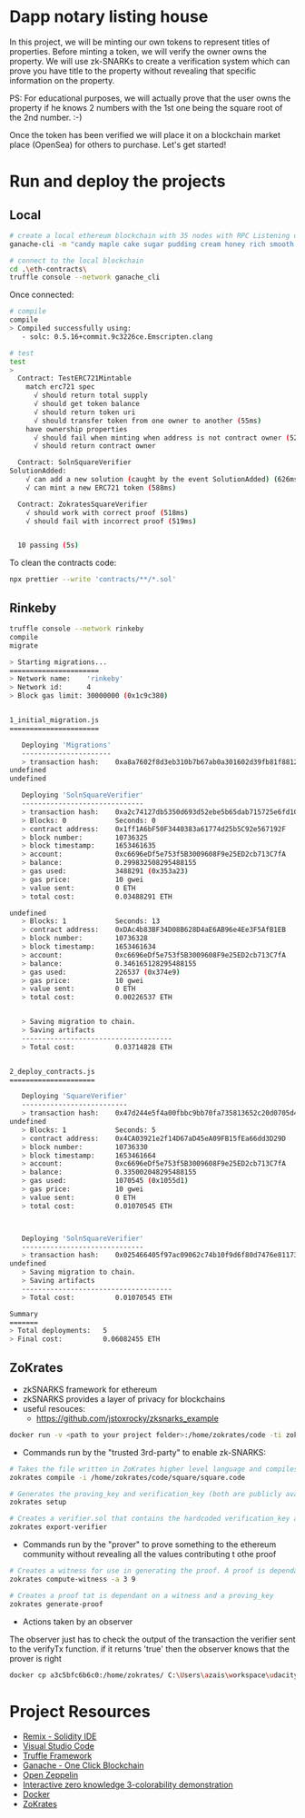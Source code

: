 # Dapp notary listing house

In this project, we will be minting our own tokens to represent titles of properties. Before minting a token, we will verify the owner owns the property. We will use zk-SNARKs to create a verification system which can prove you have title to the property without revealing that specific information on the property.

PS: For educational purposes, we will actually prove that the user owns the property if he knows 2 numbers with the 1st one being the square root of the 2nd number. :-)

Once the token has been verified we will place it on a blockchain market place (OpenSea) for others to purchase. Let's get started!

# Run and deploy the projects

## Local

```bash
# create a local ethereum blockchain with 35 nodes with RPC Listening on 127.0.0.1:8545
ganache-cli -m "candy maple cake sugar pudding cream honey rich smooth crumble sweet treat" -a 35

# connect to the local blockchain
cd .\eth-contracts\
truffle console --network ganache_cli
```

Once connected:

```bash
# compile
compile
> Compiled successfully using:
   - solc: 0.5.16+commit.9c3226ce.Emscripten.clang

# test
test
>
  Contract: TestERC721Mintable
    match erc721 spec
      √ should return total supply
      √ should get token balance
      √ should return token uri
      √ should transfer token from one owner to another (55ms)
    have ownership properties
      √ should fail when minting when address is not contract owner (52ms)
      √ should return contract owner

  Contract: SolnSquareVerifier
SolutionAdded:
    √ can add a new solution (caught by the event SolutionAdded) (626ms)
    √ can mint a new ERC721 token (588ms)

  Contract: ZokratesSquareVerifier
    √ should work with correct proof (518ms)
    √ should fail with incorrect proof (519ms)


  10 passing (5s)
```

To clean the contracts code:

```bash
npx prettier --write 'contracts/**/*.sol'
```

## Rinkeby

```bash
truffle console --network rinkeby
compile
migrate
```

```bash
> Starting migrations...
======================
> Network name:    'rinkeby'
> Network id:      4
> Block gas limit: 30000000 (0x1c9c380)


1_initial_migration.js
======================

   Deploying 'Migrations'
   ----------------------
   > transaction hash:    0xa8a7602f8d3eb310b7b67ab0a301602d39fb81f8812a3537894d047e08813cd8
undefined
undefined

   Deploying 'SolnSquareVerifier'
   ------------------------------
   > transaction hash:    0xa2c74127db5350d693d52ebe5b65dab715725e6fd10698a95922864063408202
   > Blocks: 0            Seconds: 0
   > contract address:    0x1ff1A6bF50F3440383a61774d25b5C92e567192F
   > block number:        10736325
   > block timestamp:     1653461635
   > account:             0xc6696eDf5e753f5B3009608F9e25ED2cb713C7fA
   > balance:             0.299832508295488155
   > gas used:            3488291 (0x353a23)
   > gas price:           10 gwei
   > value sent:          0 ETH
   > total cost:          0.03488291 ETH

undefined
   > Blocks: 1            Seconds: 13
   > contract address:    0xDAc4b83BF34D08B628D4aE6AB96e4Ee3F5AfB1EB
   > block number:        10736328
   > block timestamp:     1653461634
   > account:             0xc6696eDf5e753f5B3009608F9e25ED2cb713C7fA
   > balance:             0.346165128295488155
   > gas used:            226537 (0x374e9)
   > gas price:           10 gwei
   > value sent:          0 ETH
   > total cost:          0.00226537 ETH


   > Saving migration to chain.
   > Saving artifacts
   -------------------------------------
   > Total cost:          0.03714828 ETH


2_deploy_contracts.js
=====================

   Deploying 'SquareVerifier'
   --------------------------
   > transaction hash:    0x47d244e5f4a00fbbc9bb70fa735813652c20d0705d4f647ffb2abfbcc2319e43
undefined
   > Blocks: 1            Seconds: 5
   > contract address:    0x4CA03921e2f14D67aD45eA09FB15fEa66dd3D29D
   > block number:        10736330
   > block timestamp:     1653461664
   > account:             0xc6696eDf5e753f5B3009608F9e25ED2cb713C7fA
   > balance:             0.335002048295488155
   > gas used:            1070545 (0x1055d1)
   > gas price:           10 gwei
   > value sent:          0 ETH
   > total cost:          0.01070545 ETH



   Deploying 'SolnSquareVerifier'
   ------------------------------
   > transaction hash:    0x025466405f97ac09062c74b10f9d6f80d7476e811737cd706ea1f37915530a64
undefined
   > Saving migration to chain.
   > Saving artifacts
   -------------------------------------
   > Total cost:          0.01070545 ETH

Summary
=======
> Total deployments:   5
> Final cost:          0.06082455 ETH
```

## ZoKrates

- zkSNARKS framework for ethereum
- zkSNARKS provides a layer of privacy for blockchains
- useful resouces:
  - https://github.com/jstoxrocky/zksnarks_example

```bash
docker run -v <path to your project folder>:/home/zokrates/code -ti zokrates/zokrates /bin/bash
```

- Commands run by the "trusted 3rd-party" to enable zk-SNARKS:

```bash
# Takes the file written in ZoKrates higher level language and compiles it into an arithmetic circuit
zokrates compile -i /home/zokrates/code/square/square.code

# Generates the proving_key and verification_key (both are publicly available) from the arithmetic circuit and the "toxic-waste" (because if users know it, they can generate fake proofs) parameter lambda
zokrates setup

# Creates a verifier.sol that contains the hardcoded verification_key and the public function verifyTx i.e the znark verifier
zokrates export-verifier
```

- Commands run by the "prover" to prove something to the ethereum community without revealing all the values contributing t othe proof

```bash
# Creates a witness for use in generating the proof. A proof is dependant on specific values of public and private arguments
zokrates compute-witness -a 3 9

# Creates a proof tat is dependant on a witness and a proving_key
zokrates generate-proof
```

- Actions taken by an observer

The observer just has to check the output of the transaction the verifier sent to the verifyTx function. if it returns 'true' then the observer knows that the prover is right

```bash
docker cp a3c5bfc6b6c0:/home/zokrates/ C:\Users\azais\workspace\udacity\dapp-house-listing-service\
```

# Project Resources

- [Remix - Solidity IDE](https://remix.ethereum.org/)
- [Visual Studio Code](https://code.visualstudio.com/)
- [Truffle Framework](https://truffleframework.com/)
- [Ganache - One Click Blockchain](https://truffleframework.com/ganache)
- [Open Zeppelin ](https://openzeppelin.org/)
- [Interactive zero knowledge 3-colorability demonstration](http://web.mit.edu/~ezyang/Public/graph/svg.html)
- [Docker](https://docs.docker.com/install/)
- [ZoKrates](https://github.com/Zokrates/ZoKrates)

